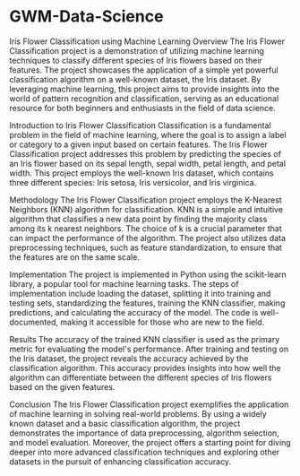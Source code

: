 # GWM-Data-Science
Iris Flower Classification using Machine Learning
Overview
The Iris Flower Classification project is a demonstration of utilizing machine learning techniques to classify different species of Iris flowers based on their features. The project showcases the application of a simple yet powerful classification algorithm on a well-known dataset, the Iris dataset. By leveraging machine learning, this project aims to provide insights into the world of pattern recognition and classification, serving as an educational resource for both beginners and enthusiasts in the field of data science.

Introduction to Iris Flower Classification
Classification is a fundamental problem in the field of machine learning, where the goal is to assign a label or category to a given input based on certain features. The Iris Flower Classification project addresses this problem by predicting the species of an Iris flower based on its sepal length, sepal width, petal length, and petal width. This project employs the well-known Iris dataset, which contains three different species: Iris setosa, Iris versicolor, and Iris virginica.

Methodology
The Iris Flower Classification project employs the K-Nearest Neighbors (KNN) algorithm for classification. KNN is a simple and intuitive algorithm that classifies a new data point by finding the majority class among its k nearest neighbors. The choice of k is a crucial parameter that can impact the performance of the algorithm. The project also utilizes data preprocessing techniques, such as feature standardization, to ensure that the features are on the same scale.

Implementation
The project is implemented in Python using the scikit-learn library, a popular tool for machine learning tasks. The steps of implementation include loading the dataset, splitting it into training and testing sets, standardizing the features, training the KNN classifier, making predictions, and calculating the accuracy of the model. The code is well-documented, making it accessible for those who are new to the field.

Results
The accuracy of the trained KNN classifier is used as the primary metric for evaluating the model's performance. After training and testing on the Iris dataset, the project reveals the accuracy achieved by the classification algorithm. This accuracy provides insights into how well the algorithm can differentiate between the different species of Iris flowers based on the given features.

Conclusion
The Iris Flower Classification project exemplifies the application of machine learning in solving real-world problems. By using a widely known dataset and a basic classification algorithm, the project demonstrates the importance of data preprocessing, algorithm selection, and model evaluation. Moreover, the project offers a starting point for diving deeper into more advanced classification techniques and exploring other datasets in the pursuit of enhancing classification accuracy.
